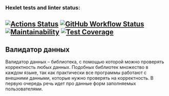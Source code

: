 ### Hexlet tests and linter status:
[![Actions Status](https://github.com/gpiento/java-project-78/actions/workflows/hexlet-check.yml/badge.svg)](https://github.com/gpiento/java-project-78/actions)
[![GitHub Workflow Status](https://github.com//gpiento/java-project-78/actions/workflows/github-check.yml/badge.svg)](https://github.com/gpiento/java-project-78/actions)
[![Maintainability](https://api.codeclimate.com/v1/badges/5409c5fc72a5aacbfc38/maintainability)](https://codeclimate.com/github/gpiento/java-project-78/maintainability)
[![Test Coverage](https://api.codeclimate.com/v1/badges/5409c5fc72a5aacbfc38/test_coverage)](https://codeclimate.com/github/gpiento/java-project-78/test_coverage)
---
## Валидатор данных
Валидатор данных – библиотека, с помощью которой можно проверять корректность любых данных. Подобных библиотек множество в каждом языке, так как практически все программы работают с внешними данными, которые нужно проверять на корректность. В первую очередь речь идет про данные форм заполняемых пользователями.
